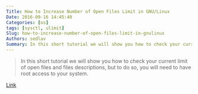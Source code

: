 ```yaml
---
Title: How to Increase Number of Open Files Limit in GNU/Linux
Date: 2016-09-16 14:45:40
Categories: [os]
tags: [sysctl, ulimit]
Slug: how-to-increase-number-of-open-files-limit-in-gnulinux
Authors: sedlav
Summary: In this short tutorial we will show you how to check your current limit of open files and files descriptions, but to do so, you will need to have r
---
```


>  In this short tutorial we will show you how to check your current limit of open files and files descriptions, but to do so, you will need to have root access to your system.

[Link](http://www.tecmint.com/increase-set-open-file-limits-in-linux/)
